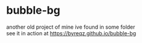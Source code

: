 # bubble-bg
another old project of mine ive found in some folder <br>
see it in action at https://byreqz.github.io/bubble-bg
